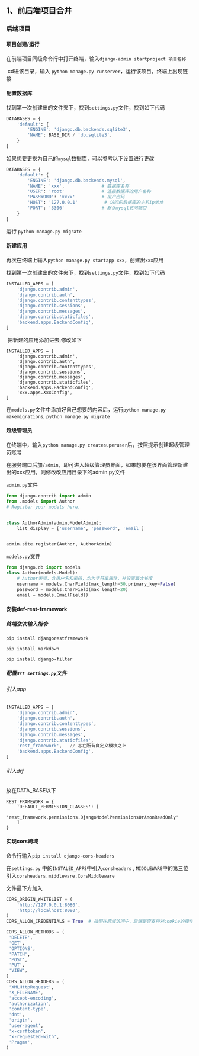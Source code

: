 ## 1、前后端项目合并

### 后端项目

#### 项目创建/运行

​	在前端项目同级命令行中打开终端，输入`django-admin startproject 项目名称`

​	cd进该目录，输入 `python manage.py runserver`，运行该项目，终端上出现链接

#### 配置数据库

​	找到第一次创建出的文件夹下，找到`settings.py`文件，找到如下代码

```python
DATABASES = {
    'default': {
        'ENGINE': 'django.db.backends.sqlite3',
        'NAME': BASE_DIR / 'db.sqlite3',
    }
}
```

​	如果想要更换为自己的`mysql`数据库，可以参考以下设置进行更改

```python
DATABASES = {
    'default': {
        'ENGINE': 'django.db.backends.mysql',
        'NAME': 'xxx',				# 数据库名称
        'USER': 'root'				# 连接数据库的用户名称
        'PASSWORD': 'xxxx'			# 用户密码
        'HOST': '127.0.0.1'			 # 访问的数据库的主机ip地址
        'PORT': '3306'				# 默认mysql访问端口
    }
}
```

运行 `python manage.py migrate`

#### 新建应用

​	再次在终端上输入`python manage.py startapp xxx`，创建出`xxx`应用

​	找到第一次创建出的文件夹下，找到`settings.py`文件，找到如下代码

```python
INSTALLED_APPS = [
    'django.contrib.admin',
    'django.contrib.auth',
    'django.contrib.contenttypes',
    'django.contrib.sessions',
    'django.contrib.messages',
    'django.contrib.staticfiles',
    'backend.apps.BackendConfig',
]
```

​	把新建的应用添加进去,修改如下

```
INSTALLED_APPS = [
    'django.contrib.admin',
    'django.contrib.auth',
    'django.contrib.contenttypes',
    'django.contrib.sessions',
    'django.contrib.messages',
    'django.contrib.staticfiles',
    'backend.apps.BackendConfig',
    'xxx.apps.XxxConfig',
]
```

在`models.py`文件中添加好自己想要的内容后，运行`python manage.py makemigrations`, `python manage.py migrate`

#### 超级管理员

在终端中，输入`python manage.py createsuperuser`后，按照提示创建超级管理员账号

在服务端口后加`/admin`，即可进入超级管理员界面，如果想要在该界面管理新建出的xxx应用，则修改改应用目录下的admin.py文件

`admin.py`文件

```python
from django.contrib import admin
from .models import Author
# Register your models here.


class AuthorAdmin(admin.ModelAdmin):
    list_display = ['username', 'password', 'email']


admin.site.register(Author, AuthorAdmin)

```

`models.py`文件

```python
from django.db import models
class Author(models.Model):
    # Author表项，含用户名和密码，均为字符串属性，并设置最大长度
    username = models.CharField(max_length=50,primary_key=False)
    password = models.CharField(max_length=20)
    email = models.EmailField()
```

#### 安装def-rest-framework

##### 终端依次输入指令

`pip install djangorestframework`

`pip install markdown`

`pip install django-filter`

##### 配置`drf settings.py`文件

###### 引入app

```python
INSTALLED_APPS = [
    'django.contrib.admin',
    'django.contrib.auth',
    'django.contrib.contenttypes',
    'django.contrib.sessions',
    'django.contrib.messages',
    'django.contrib.staticfiles',
    'rest_framework',	// 写在所有自定义模块之上
    'backend.apps.BackendConfig',
]
```

###### 引入drf

放在DATA_BASE以下

```
REST_FRAMEWORK = {
    'DEFAULT_PERMISSION_CLASSES': [
        'rest_framework.permissions.DjangoModelPermissionsOrAnonReadOnly'
    ]
}
```

#### 实现cors跨域

命令行输入`pip install django-cors-headers`

在`settings.py` 中的`INSTALED_APPS`中引入`corsheaders` , `MIDDLEWARE`中的第三位引入`corsheaders.middleware.CorsMiddleware`

文件最下方加入

```python
CORS_ORIGIN_WHITELIST = (
    'http://127.0.0.1:8080',
    'http://localhost:8080',
)
CORS_ALLOW_CREDENTIALS = True  # 指明在跨域访问中，后端是否支持对cookie的操作。

CORS_ALLOW_METHODS = (
 'DELETE',
 'GET',
 'OPTIONS',
 'PATCH',
 'POST',
 'PUT',
 'VIEW',
)
CORS_ALLOW_HEADERS = (
 'XMLHttpRequest',
 'X_FILENAME',
 'accept-encoding',
 'authorization',
 'content-type',
 'dnt',
 'origin',
 'user-agent',
 'x-csrftoken',
 'x-requested-with',
 'Pragma',
)
```

